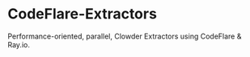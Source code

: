 # CodeFlare-Extractors
Performance-oriented, parallel, Clowder Extractors using CodeFlare &amp; Ray.io.
